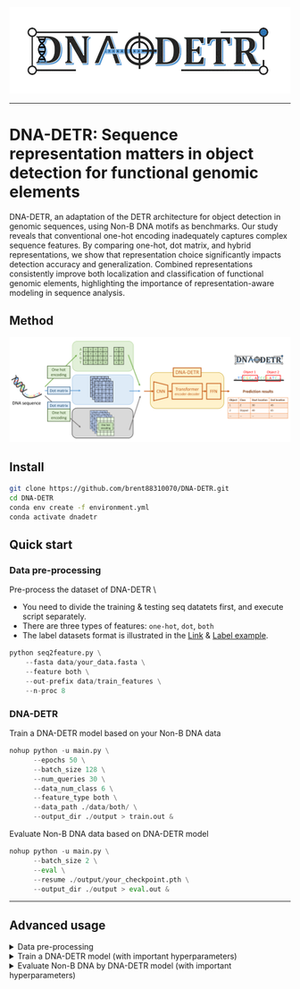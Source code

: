 
 <img src="Logo.gif" style="align:center" />


---------------------------------------
# DNA-DETR: Sequence representation matters in object detection for functional genomic elements

DNA-DETR, an adaptation of the DETR architecture for object detection in genomic sequences, using Non-B DNA motifs as benchmarks. Our study reveals that conventional one-hot encoding inadequately captures complex sequence features. By comparing one-hot, dot matrix, and hybrid representations, we show that representation choice significantly impacts detection accuracy and generalization. Combined representations consistently improve both localization and classification of functional genomic elements, highlighting the importance of representation-aware modeling in sequence analysis.

## Method
 <img src="fig_method.png" style="align:center" />

## Install

```sh
git clone https://github.com/brent88310070/DNA-DETR.git
cd DNA-DETR
conda env create -f environment.yml
conda activate dnadetr
```


## Quick start

### Data pre-processing
Pre-process the dataset of DNA-DETR \
* You need to divide the training & testing seq datatets first, and execute script separately.
* There are three types of features: `one-hot`, `dot`, `both`
* The label datasets format is illustrated in the [Link](./label_format.md) & [Label example](./label_example.json).
```Python
python seq2feature.py \
    --fasta data/your_data.fasta \
    --feature both \
    --out-prefix data/train_features \
    --n-proc 8
```

### DNA-DETR
Train a DNA-DETR model based on your Non-B DNA data
```Python
nohup python -u main.py \
      --epochs 50 \
      --batch_size 128 \
      --num_queries 30 \
      --data_num_class 6 \
      --feature_type both \
      --data_path ./data/both/ \
      --output_dir ./output > train.out &
```

Evaluate Non-B DNA data based on DNA-DETR model
```Python
nohup python -u main.py \
      --batch_size 2 \
      --eval \
      --resume ./output/your_checkpoint.pth \
      --output_dir ./output > eval.out &
```

---
## Advanced usage
<details> <summary>Data pre-processing</summary>
  <pre><code>usage: seq2feature [-h] --fasta FASTA [--kmer KMER]
                    [--base-height BASE_HEIGHT]
                    [--feature {dot,one-hot,both}]
                    [--out-prefix OUT_PREFIX]
                    [--n-proc N_PROC, --max-workers N_PROC]

  </n>
optional arguments:
  -h, --help            show this help message and exit
  --fasta FASTA         Input FASTA file (required)
  --kmer KMER           Consecutive match length (k-mer length) [default: 3]
  --base-height BASE_HEIGHT
                        Rows per nucleotide in one-hot encoding [default: 1]
  --feature {dot,one-hot,both}
                        Which feature(s) to compute [default: both]
  --out-prefix OUT_PREFIX
                        Output prefix (no extension) [default: features]
  --n-proc N_PROC, --max-workers N_PROC
                        Number of CPUs / process workers [default: CPU_count]</code></pre>
</details>

<details> <summary>Train a DNA-DETR model (with important hyperparameters)</summary>
  <pre><code>usage: main.py [-h] [--lr LR] [--lr_backbone LR_BACKBONE]
               [--batch_size BATCH_SIZE] [--weight_decay WEIGHT_DECAY]
               [--epochs EPOCHS] [--lr_drop LR_DROP]
               [--clip_max_norm CLIP_MAX_NORM]
               [--backbone BACKBONE] [--dilation]
               [--position_embedding {sine,learned}]
               [--enc_layers ENC_LAYERS] [--dec_layers DEC_LAYERS]
               [--dim_feedforward DIM_FEEDFORWARD] [--hidden_dim HIDDEN_DIM]
               [--dropout DROPOUT] [--nheads NHEADS]
               [--num_queries NUM_QUERIES] [--pre_norm]
               [--no_aux_loss] [--set_cost_class SET_COST_CLASS]
               [--set_cost_diou SET_COST_DIOU]
               [--mask_loss_coef MASK_LOSS_COEF] [--dice_loss_coef DICE_LOSS_COEF]
               [--diou_loss_coef DIOU_LOSS_COEF] [--eos_coef EOS_COEF]
               [--feature_type FEATURE_TYPE] [--dataset_file DATASET_FILE]
               [--data_num_class DATA_NUM_CLASS] [--data_path DATA_PATH]
               [--output_dir OUTPUT_DIR] [--device DEVICE] [--seed SEED]
               [--resume RESUME] [--num_workers NUM_WORKERS] [--world_size WORLD_SIZE]

optional arguments:
  -h, --help            Show this help message and exit

training parameters:
  --lr LR               Learning rate [default: 1e-4]
  --lr_backbone LR_BACKBONE
                        Backbone learning rate [default: 1e-5]
  --batch_size BATCH_SIZE
                        Batch size [default: 128]
  --weight_decay WEIGHT_DECAY
                        Weight decay [default: 1e-4]
  --epochs EPOCHS       Total number of training epochs [default: 50]
  --lr_drop LR_DROP     Epoch to drop learning rate [default: 200]
  --clip_max_norm CLIP_MAX_NORM
                        Gradient clipping max norm [default: 0.1]

model parameters:
  --backbone BACKBONE   Backbone architecture [default: resnet50]
  --dilation            Use dilated convolutions (DC5 mode)
  --position_embedding {sine,learned}
                        Type of positional embedding [default: sine]

transformer parameters:
  --enc_layers ENC_LAYERS
                        Number of encoder layers [default: 6]
  --dec_layers DEC_LAYERS
                        Number of decoder layers [default: 6]
  --dim_feedforward DIM_FEEDFORWARD
                        FFN hidden dimension [default: 2048]
  --hidden_dim HIDDEN_DIM
                        Transformer embedding dimension [default: 256]
  --dropout DROPOUT     Dropout rate [default: 0.1]
  --nheads NHEADS       Number of attention heads [default: 8]
  --num_queries NUM_QUERIES
                        Number of query slots [default: 30]
  --pre_norm            Enable pre-norm transformer

loss parameters:
  --no_aux_loss         Disable auxiliary losses
  --set_cost_class SET_COST_CLASS
                        Classification cost in Hungarian matching [default: 1]
  --set_cost_diou SET_COST_DIOU
                        DIoU box cost in Hungarian matching [default: 2]
  --mask_loss_coef MASK_LOSS_COEF
                        Mask loss coefficient [default: 1]
  --dice_loss_coef DICE_LOSS_COEF
                        DICE loss coefficient [default: 1]
  --diou_loss_coef DIOU_LOSS_COEF
                        DIoU loss coefficient [default: 2]
  --eos_coef EOS_COEF   No-object class weight [default: 0.05]

dataset parameters:
  --feature_type FEATURE_TYPE
                        Feature type: one-hot | dot | both [default: both]
  --dataset_file DATASET_FILE
                        Dataset name key [default: nonb]
  --data_num_class DATA_NUM_CLASS
                        Number of classes (max_obj_id + 1) [default: 6]
  --data_path DATA_PATH
                        Dataset path [default: ./data/both/]

runtime and I/O:
  --output_dir OUTPUT_DIR
                        Output directory [default: ./output]
  --device DEVICE       Device for training/testing [default: cuda]
  --seed SEED           Random seed [default: 0]
  --resume RESUME       Resume from checkpoint path
  --start_epoch START_EPOCH
                        Starting epoch [default: 0]</code></pre>

Loss write to TensorBoard for visualization:
<pre><code>tensorboard --logdir ./runs --port 8000</code></pre>
</details>

<details> <summary>Evaluate Non-B DNA by DNA-DETR model (with important hyperparameters)</summary>
  <pre><code>usage: main.py [-h]
               [--feature_type FEATURE_TYPE]
               [--dataset_file DATASET_FILE]
               [--data_num_class DATA_NUM_CLASS]
               [--data_path DATA_PATH] [--remove_difficult]
               [--output_dir OUTPUT_DIR] [--device DEVICE] [--seed SEED]
               [--resume RESUME] [--start_epoch START_EPOCH] [--eval]
               [--num_workers NUM_WORKERS]

optional arguments:
  -h, --help            Show this help message and exit

dataset parameters:
  --feature_type FEATURE_TYPE
                        Feature type: one-hot | dot | both [default: both]
  --dataset_file DATASET_FILE
                        Dataset name key [default: nonb]
  --data_num_class DATA_NUM_CLASS
                        Number of classes (max_obj_id + 1) [default: 6]
  --data_path DATA_PATH
                        Dataset path [default: ./data/both/]

runtime and I/O:
  --output_dir OUTPUT_DIR
                        Output directory [default: ./output]
  --device DEVICE       Device for training/testing [default: cuda]
  --seed SEED           Random seed [default: 0]
  --resume RESUME       Resume from checkpoint path
  --eval                Run evaluation only
  --num_workers NUM_WORKERS
                        Number of dataloader workers [default: 2]</code></pre>
</details>
